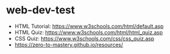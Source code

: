 # web-dev-test

- HTML Tutorial: https://www.w3schools.com/html/default.asp
- HTML Quiz: https://www.w3schools.com/html/html_quiz.asp
- CSS Quiz: https://www.w3schools.com/css/css_quiz.asp
- https://zero-to-mastery.github.io/resources/